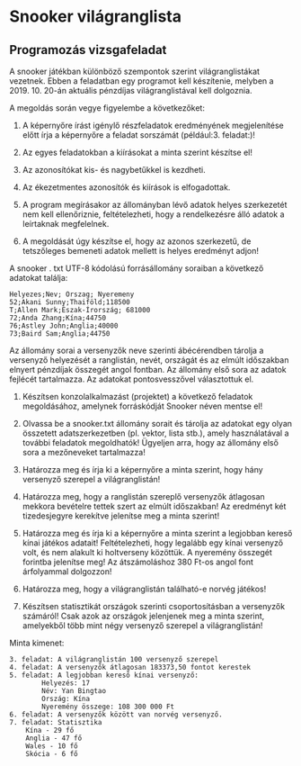 
# Snooker világranglista 
## Programozás vizsgafeladat

A snooker játékban különböző szempontok szerint világranglistákat vezetnek. Ebben a
feladatban egy programot kell készítenie, melyben a 2019. 10. 20-án aktuális pénzdíjas
világranglistával kell dolgoznia.

A megoldás során vegye figyelembe a következőket:

1. A képernyőre írást igénylő részfeladatok eredményének megjelenítése előtt írja a
képernyőre a feladat sorszámát (például:3. feladat:)!

2. Az egyes feladatokban a kiírásokat a minta szerint készítse el!

3. Az azonosítókat kis- és nagybetűkkel is kezdheti.

4. Az ékezetmentes azonosítók és kiírások is elfogadottak.

5. A program megírásakor az állományban lévő adatok helyes szerkezetét nem kell
ellenőriznie, feltételezheti, hogy a rendelkezésre álló adatok a leírtaknak
megfelelnek.

6. A megoldását úgy készítse el, hogy az azonos szerkezetű, de tetszőleges bemeneti
adatok mellett is helyes eredményt adjon!

A snooker . txt UTF-8 kódolású forrásállomány soraiban a következő adatokat találja:
```
Helyezes;Nev; Orszag; Nyeremeny
52;Akani Sunny;Thaiföld;118500
T;Allen Mark;Észak-Írország; 681000
72;Anda Zhang;Kína;44750
76;Astley John;Anglia;40000
73;Baird Sam;Anglia;44750
```
Az állomány sorai a versenyzők neve szerinti ábécérendben tárolja a versenyző helyezését a
ranglistán, nevét, országát és az elmúlt időszakban elnyert pénzdíjak összegét angol fontban.
Az állomány első sora az adatok fejlécét tartalmazza. Az adatokat pontosvesszővel
választottuk el.

1. Készítsen konzolalkalmazást (projektet) a következő feladatok megoldásához,
amelynek forráskódját Snooker néven mentse el!

2. Olvassa be a snooker.txt állomány sorait és tárolja az adatokat egy olyan
összetett adatszerkezetben (pl. vektor, lista stb.), amely használatával a további
feladatok megoldhatók! Ügyeljen arra, hogy az állomány első sora a mezőneveket
tartalmazza!

3. Határozza meg és írja ki a képernyőre a minta szerint, hogy hány versenyző szerepel a
világranglistán!

4. Határozza meg, hogy a ranglistán szereplő versenyzők átlagosan mekkora bevételre
tettek szert az elmúlt időszakban! Az eredményt két tizedesjegyre kerekítve jelenítse
meg a minta szerint!

5. Határozza meg és írja ki a képernyőre a minta szerint a legjobban kereső kínai játékos
adatait! Feltételezheti, hogy legalább egy kínai versenyző volt, és nem alakult ki
holtverseny közöttük. A nyeremény összegét forintba jelenítse meg! Az átszámoláshoz
380 Ft-os angol font árfolyammal dolgozzon!

6. Határozza meg, hogy a világranglistán található-e norvég játékos!

7. Készítsen statisztikát országok szerinti csoportosításban a versenyzők számáról! Csak
azok az országok jelenjenek meg a minta szerint, amelyekből több mint négy
versenyző szerepel a világranglistán!

Minta kimenet:
```
3. feladat: A világranglistán 100 versenyző szerepel
4. feladat: A versenyzők átlagosan 183373,50 fontot kerestek
5. feladat: A legjobban kereső kínai versenyző:
        Helyezés: 17
        Név: Yan Bingtao
        Ország: Kína
        Nyeremény összege: 108 300 000 Ft
6. feladat: A versenyzők között van norvég versenyző.
7. feladat: Statisztika
    Kína - 29 fő
    Anglia - 47 fő
    Wales - 10 fő
    Skócia - 6 fő
```
